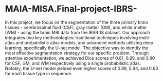 # MAIA-MISA.Final-project-IBRS-


In this project, we focus on the segmentation of the three primary brain tissues - cerebrospinal fluid (CSF), gray matter (GM), and white matter (WM) - using the brain MRI data from the IBSR 18 dataset. Our approach integrates two key methodologies: traditional techniques involving multi- atlas and probabilistic atlas models, and advanced methods utilizing deep learning, specifically the U-net model. The objective was to identify the most effective segmentation strategy for our specific problem. Through attentive experimentation, we achieved Dice scores of 0.81, 0.89, and 0.80 for CSF, GM, and WM respectively using a single probabilistic atlas. Notably, the U-net model yielded even higher scores of 0.89, 0.94, and 0.93 for each tissue type in sequence.
